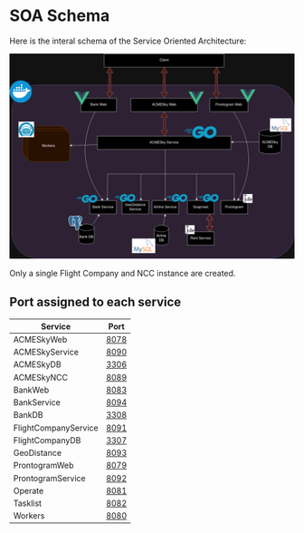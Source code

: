 # SOA Schema

Here is the interal schema of the Service Oriented Architecture:

![draw.io soa schema](assets/soa.png "SOA Structure")

Only a single Flight Company and NCC instance are created.

## Port assigned to each service

| Service              | Port                          |
| -------------------- | ----------------------------- |
| ACMESkyWeb           | [8078](http://localhost:8078) |
| ACMESkyService       | [8090](http://localhost:8090) |
| ACMESkyDB            | [3306](http://localhost:3306) |
| ACMESkyNCC           | [8089](http://localhost:8089) |
| BankWeb              | [8083](http://localhost:8083) |
| BankService          | [8094](http://localhost:8094) |
| BankDB               | [3308](http://localhost:3308) |
| FlightCompanyService | [8091](http://localhost:8091) |
| FlightCompanyDB      | [3307](http://localhost:3307) |
| GeoDistance          | [8093](http://localhost:8093) |
| ProntogramWeb        | [8079](http://localhost:8079) |
| ProntogramService    | [8092](http://localhost:8092) |
| Operate              | [8081](http://localhost:8081) |
| Tasklist             | [8082](http://localhost:8082) |
| Workers              | [8080](http://localhost:8080) |
